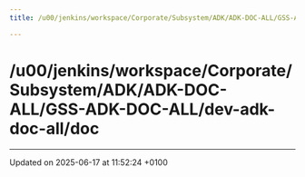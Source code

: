 ```yaml
---
title: /u00/jenkins/workspace/Corporate/Subsystem/ADK/ADK-DOC-ALL/GSS-ADK-DOC-ALL/dev-adk-doc-all/doc

---
```


# /u00/jenkins/workspace/Corporate/Subsystem/ADK/ADK-DOC-ALL/GSS-ADK-DOC-ALL/dev-adk-doc-all/doc








-------------------------------

Updated on 2025-06-17 at 11:52:24 +0100
